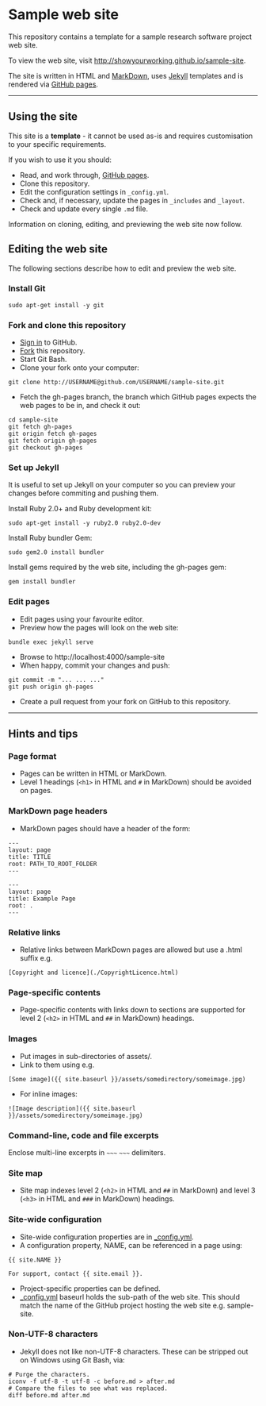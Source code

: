 # Sample web site

This repository contains a template for a sample research software
project web site. 

To view the web site, visit http://showyourworking.github.io/sample-site.

The site is written in HTML and
[MarkDown](http://daringfireball.net/projects/markdown/syntax), uses
[Jekyll](http://jekyllrb.com/) templates and is rendered via [GitHub
pages](https://pages.github.com/).

---

## Using the site

This site is a **template** - it cannot be used as-is and requires
customisation to your specific requirements.

If you wish to use it you should:

* Read, and work through, [GitHub pages](https://pages.github.com/).
* Clone this repository.
* Edit the configuration settings in `_config.yml`.
* Check and, if necessary, update the pages in `_includes` and 
  `_layout`.
* Check and update every single `.md` file.

Information on cloning, editing, and previewing the web site now follow.

## Editing the web site

The following sections describe how to edit and preview the web site.

### Install Git

```
sudo apt-get install -y git
```

### Fork and clone this repository

* [Sign in](http://github.com/login) to GitHub.
* [Fork](https://github.com/softwaresaved/sample-site/fork) this repository.
* Start Git Bash.
* Clone your fork onto your computer:


```
git clone http://USERNAME@github.com/USERNAME/sample-site.git
```

* Fetch the gh-pages branch, the branch which GitHub pages expects the web pages to be in, and check it out:

```
cd sample-site
git fetch gh-pages
git origin fetch gh-pages
git fetch origin gh-pages
git checkout gh-pages
```

### Set up Jekyll

It is useful to set up Jekyll on your computer so you can preview your changes before commiting and pushing them.

Install Ruby 2.0+ and Ruby development kit:

```
sudo apt-get install -y ruby2.0 ruby2.0-dev
```

Install Ruby bundler Gem:

```
sudo gem2.0 install bundler
```

Install gems required by the web site, including the gh-pages gem:

```
gem install bundler
```

### Edit pages

* Edit pages using your favourite editor.
* Preview how the pages will look on the web site:

```
bundle exec jekyll serve
```

* Browse to http://localhost:4000/sample-site
* When happy, commit your changes and push:

```
git commit -m "... ... ..."
git push origin gh-pages
```

* Create a pull request from your fork on GitHub to this repository.

---

## Hints and tips

### Page format

* Pages can be written in HTML or MarkDown.
* Level 1 headings  (`<h1>` in HTML and `#` in MarkDown) should be
  avoided on pages. 

### MarkDown page headers

* MarkDown pages should have a header of the form:

```
---
layout: page
title: TITLE
root: PATH_TO_ROOT_FOLDER
---
```

```
---
layout: page
title: Example Page
root: .
---
```

### Relative links

* Relative links between MarkDown pages are allowed but use a .html
  suffix e.g. 

```
[Copyright and licence](./CopyrightLicence.html)
```

### Page-specific contents

* Page-specific contents with links down to sections are supported for
  level 2 (`<h2>` in HTML and `##` in MarkDown) headings.

### Images

* Put images in sub-directories of assets/.
* Link to them using e.g.

```
[Some image]({{ site.baseurl }}/assets/somedirectory/someimage.jpg)
```

* For inline images:

```
![Image description]({{ site.baseurl }}/assets/somedirectory/someimage.jpg)
```

### Command-line, code and file excerpts

Enclose multi-line excerpts in `~~~` `~~~` delimiters.

### Site map 

* Site map indexes level 2 (`<h2>` in HTML and `##` in MarkDown) and
  level 3 (`<h3>` in HTML and `###` in MarkDown) headings.

### Site-wide configuration

* Site-wide configuration properties are in [_config.yml](./_config.yml).
* A configuration property, NAME, can be referenced in a page using:

```
{{ site.NAME }}
```

```
For support, contact {{ site.email }}.
```

* Project-specific properties can be defined.
* [_config.yml](./_config.yml) baseurl holds the sub-path of the web
  site. This should match the name of the GitHub project hosting the
  web site e.g. sample-site.

### Non-UTF-8 characters

* Jekyll does not like non-UTF-8 characters. These can be stripped out
  on Windows using Git Bash, via:

```
# Purge the characters.
iconv -f utf-8 -t utf-8 -c before.md > after.md
# Compare the files to see what was replaced.
diff before.md after.md
```
